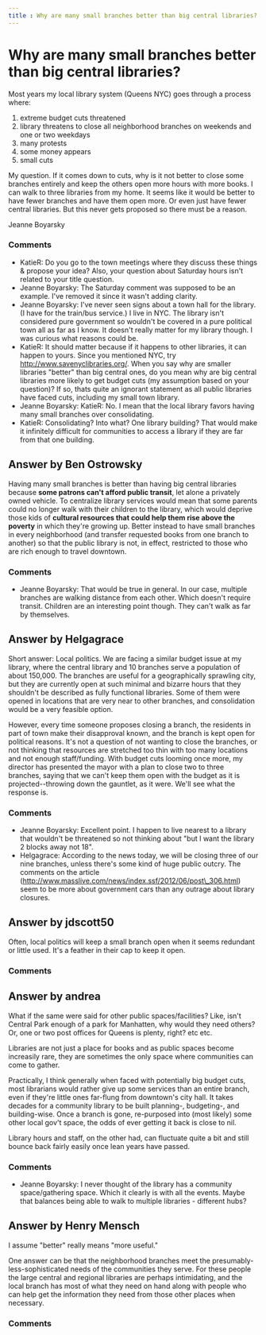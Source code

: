 ```yaml
---
title : Why are many small branches better than big central libraries?
---
```

Why are many small branches better than big central libraries?
=====================
Most years my local library system (Queens NYC) goes through a process
where:

1.  extreme budget cuts threatened
2.  library threatens to close all neighborhood branches on weekends and
    one or two weekdays
3.  many protests
4.  some money appears
5.  small cuts

My question. If it comes down to cuts, why is it not better to close
some branches entirely and keep the others open more hours with more
books. I can walk to three libraries from my home. It seems like it
would be better to have fewer branches and have them open more. Or even
just have fewer central libraries. But this never gets proposed so there
must be a reason.

Jeanne Boyarsky

### Comments ###
* KatieR: Do you go to the town meetings where they discuss these things & propose
your idea? Also, your question about Saturday hours isn't related to
your title question.
* Jeanne Boyarsky: The Saturday comment was supposed to be an example. I've removed it
since it wasn't adding clarity.
* Jeanne Boyarsky: I've never seen signs about a town hall for the library. (I have for the
train/bus service.) I live in NYC. The library isn't considered pure
government so wouldn't be covered in a pure political town all as far as
I know. It doesn't really matter for my library though. I was curious
what reasons could be.
* KatieR: It should matter because if it happens to other libraries, it can happen
to yours. Since you mentioned NYC, try http://www.savenyclibraries.org/.
When you say why are smaller libraries "better" than big central ones,
do you mean why are big central libraries more likely to get budget cuts
(my assumption based on your question)? If so, thats quite an ignorant
statement as all public libraries have faced cuts, including my small
town library.
* Jeanne Boyarsky: KatieR: No. I mean that the local library favors having many small
branches over consolidating.
* KatieR: Consolidating? Into what? One library building? That would make it
infinitely difficult for communities to access a library if they are far
from that one building.


Answer by Ben Ostrowsky
----------------
Having many small branches is better than having big central libraries
because **some patrons can't afford public transit**, let alone a
privately owned vehicle. To centralize library services would mean that
some parents could no longer walk with their children to the library,
which would deprive those kids of **cultural resources that could help
them rise above the poverty** in which they're growing up. Better
instead to have small branches in every neighborhood (and transfer
requested books from one branch to another) so that the public library
is not, in effect, restricted to those who are rich enough to travel
downtown.

### Comments ###
* Jeanne Boyarsky: That would be true in general. In our case, multiple branches are
walking distance from each other. Which doesn't require transit.
Children are an interesting point though. They can't walk as far by
themselves.

Answer by Helgagrace
----------------
Short answer: Local politics. We are facing a similar budget issue at my
library, where the central library and 10 branches serve a population of
about 150,000. The branches are useful for a geographically sprawling
city, but they are currently open at such minimal and bizarre hours that
they shouldn't be described as fully functional libraries. Some of them
were opened in locations that are very near to other branches, and
consolidation would be a very feasible option.

However, every time someone proposes closing a branch, the residents in
part of town make their disapproval known, and the branch is kept open
for political reasons. It's not a question of not wanting to close the
branches, or not thinking that resources are stretched too thin with too
many locations and not enough staff/funding. With budget cuts looming
once more, my director has presented the mayor with a plan to close two
to three branches, saying that we can't keep them open with the budget
as it is projected--throwing down the gauntlet, as it were. We'll see
what the response is.

### Comments ###
* Jeanne Boyarsky: Excellent point. I happen to live nearest to a library that wouldn't be
threatened so not thinking about "but I want the library 2 blocks away
not 18".
* Helgagrace: According to the news today, we will be closing three of our nine
branches, unless there's some kind of huge public outcry. The comments
on the article
(http://www.masslive.com/news/index.ssf/2012/06/post\_306.html) seem to
be more about government cars than any outrage about library closures.

Answer by jdscott50
----------------
Often, local politics will keep a small branch open when it seems
redundant or little used. It's a feather in their cap to keep it open.

### Comments ###

Answer by andrea
----------------
What if the same were said for other public spaces/facilities? Like,
isn't Central Park enough of a park for Manhatten, why would they need
others? Or, one or two post offices for Queens is plenty, right? etc
etc.

Libraries are not just a place for books and as public spaces become
increasily rare, they are sometimes the only space where communities can
come to gather.

Practically, I think generally when faced with potentially big budget
cuts, most librarians would rather give up some services than an entire
branch, even if they're little ones far-flung from downtown's city hall.
It takes decades for a community library to be built planning-,
budgeting-, and building-wise. Once a branch is gone, re-purposed into
(most likely) some other local gov't space, the odds of ever getting it
back is close to nil.

Library hours and staff, on the other had, can fluctuate quite a bit and
still bounce back fairly easily once lean years have passed.

### Comments ###
* Jeanne Boyarsky: I never thought of the library has a community space/gathering space.
Which it clearly is with all the events. Maybe that balances being able
to walk to multiple libraries - different hubs?

Answer by Henry Mensch
----------------
I assume "better" really means "more useful."

One answer can be that the neighborhood branches meet the
presumably-less-sophisticated needs of the communities they serve. For
these people the large central and regional libraries are perhaps
intimidating, and the local branch has most of what they need on hand
along with people who can help get the information they need from those
other places when necessary.

### Comments ###

